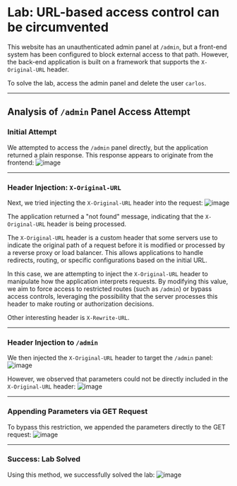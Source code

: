 # Lab: URL-based access control can be circumvented

This website has an unauthenticated admin panel at `/admin`, but a front-end system has been configured to block external access to that path.
However, the back-end application is built on a framework that supports the `X-Original-URL` header.

To solve the lab, access the admin panel and delete the user `carlos`.

---

## Analysis of `/admin` Panel Access Attempt

### Initial Attempt
We attempted to access the `/admin` panel directly, but the application returned a plain response. This response appears to originate from the frontend:
![image](https://github.com/user-attachments/assets/998a4666-25af-4f00-a3f6-c7ade71392eb)

---

### Header Injection: `X-Original-URL`
Next, we tried injecting the `X-Original-URL` header into the request:
![image](https://github.com/user-attachments/assets/bc87fc1f-447c-4564-a25e-27892194b684)

The application returned a "not found" message, indicating that the `X-Original-URL` header is being processed.

The `X-Original-URL` header is a custom header that some servers use to indicate the original path of a request before it is modified or processed by a reverse proxy or load balancer. This allows applications to handle redirects, routing, or specific configurations based on the initial URL.

In this case, we are attempting to inject the `X-Original-URL` header to manipulate how the application interprets requests. By modifying this value, we aim to force access to restricted routes (such as `/admin`) or bypass access controls, leveraging the possibility that the server processes this header to make routing or authorization decisions.

Other interesting header is `X-Rewrite-URL`.

---

### Header Injection to `/admin`
We then injected the `X-Original-URL` header to target the `/admin` panel:
![image](https://github.com/user-attachments/assets/08254ce7-065e-4894-814b-d104ecf253c8)

However, we observed that parameters could not be directly included in the `X-Original-URL` header:
![image](https://github.com/user-attachments/assets/c79ca6a2-7b2a-47e8-bff1-ddfa42364d87)

---

### Appending Parameters via GET Request
To bypass this restriction, we appended the parameters directly to the GET request:
![image](https://github.com/user-attachments/assets/f9aa0adc-8d40-4f5f-902a-cbfa744e26b6)

---

### Success: Lab Solved
Using this method, we successfully solved the lab:
![image](https://github.com/user-attachments/assets/9b2767e5-efb9-4e78-a28d-30706276139f)







